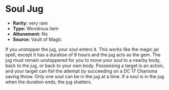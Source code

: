 
# Soul Jug

* **Rarity:** very rare
* **Type:** Wondrous item
* **Attunement:** No
* **Source:** Vault of Magic


If you unstopper the jug, your soul enters it. This works like the magic jar spell, except it has a duration of 9 hours and the jug acts as the gem. The jug must remain unstoppered for you to move your soul to a nearby body, back to the jug, or back to your own body. Possessing a target is an action, and your target can foil the attempt by succeeding on a DC 17 Charisma saving throw. Only one soul can be in the jug at a time. If a soul is in the jug when the duration ends, the jug shatters.
